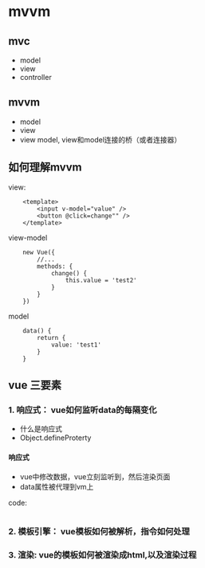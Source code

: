 # mvvm

## mvc

- model
- view
- controller

## mvvm

- model
- view
- view model, view和model连接的桥（或者连接器）

## 如何理解mvvm

view:

```
    <template>
        <input v-model="value" />
        <button @click=change"" />
    </template>
```

view-model

```
    new Vue({
        //...
        methods: {
            change() {
                this.value = 'test2'
            }
        }
    })
```

model

```
    data() {
        return {
            value: 'test1'
        }
    }
```

## vue 三要素

### 1. 响应式： vue如何监听data的每隔变化

- 什么是响应式
- Object.defineProterty

#### 响应式

- vue中修改数据，vue立刻监听到，然后渲染页面
- data属性被代理到vm上

code:

```

```

### 2. 模板引擎： vue模板如何被解析，指令如何处理

### 3. 渲染: vue的模板如何被渲染成html,以及渲染过程


